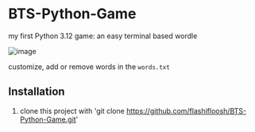 # BTS-Python-Game
my first Python 3.12 game: an easy terminal based wordle

![image](https://github.com/flashifloosh/BTS-Python-Game/assets/63459112/bb33ded7-934c-400f-855d-cfd393053842)

customize, add or remove words in the `words.txt`

## Installation

1. clone this project with 'git clone https://github.com/flashifloosh/BTS-Python-Game.git'
